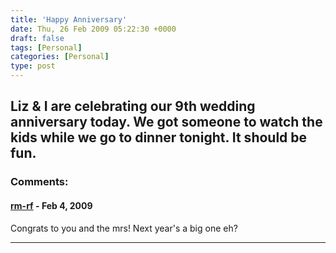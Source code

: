 ```yaml
---
title: 'Happy Anniversary'
date: Thu, 26 Feb 2009 05:22:30 +0000
draft: false
tags: [Personal]
categories: [Personal]
type: post
---
```


Liz & I are celebrating our 9th wedding anniversary today. We got someone to watch the kids while we go to dinner tonight. It should be fun.
---
### Comments:
#### [rm-rf](http:// "dgoodwin@dangerouslyinc.com") - <time datetime="2009-02-26 08:52:24">Feb 4, 2009</time>

Congrats to you and the mrs! Next year's a big one eh?
<hr />
